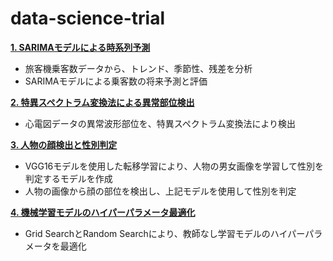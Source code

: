 # data-science-trial
[**1. SARIMAモデルによる時系列予測**](001_time_series_forcasting_sarima)
- 旅客機乗客数データから、トレンド、季節性、残差を分析
- SARIMAモデルによる乗客数の将来予測と評価

[**2. 特異スペクトラム変換法による異常部位検出**](002_anomaly_detection_sst)
- 心電図データの異常波形部位を、特異スペクトラム変換法により検出

[**3. 人物の顔検出と性別判定**](003_detection_recognition)
- VGG16モデルを使用した転移学習により、人物の男女画像を学習して性別を判定するモデルを作成
- 人物の画像から顔の部位を検出し、上記モデルを使用して性別を判定

[**4. 機械学習モデルのハイパーパラメータ最適化**](004_parameters_search_ML)
- Grid SearchとRandom Searchにより、教師なし学習モデルのハイパーパラメータを最適化
